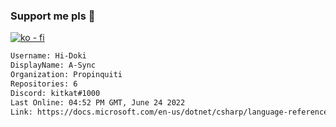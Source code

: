 ### Support me pls 🙏

[![ko - fi](https://ko-fi.com/img/githubbutton_sm.svg)](https://ko-fi.com/O5O4D6DP7)

  ```txt
  Username: Hi-Doki
  DisplayName: A-Sync
  Organization: Propinquiti
  Repositories: 6
  Discord: kitkat#1000
  Last Online: 04:52 PM GMT, June 24 2022
  Link: https://docs.microsoft.com/en-us/dotnet/csharp/language-reference/keywords/async
  ```       